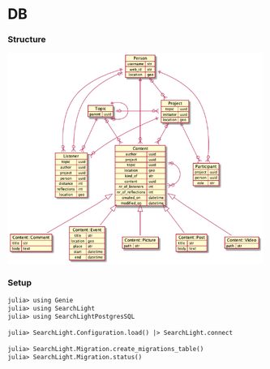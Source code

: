 # DB

### Structure

![DB](./umls/db.png)


### Setup

```
julia> using Genie
julia> using SearchLight
julia> using SearchLightPostgresSQL

julia> SearchLight.Configuration.load() |> SearchLight.connect

julia> SearchLight.Migration.create_migrations_table()
julia> SearchLight.Migration.status()
```

